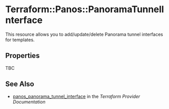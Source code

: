 # Terraform::Panos::PanoramaTunnelInterface

This resource allows you to add/update/delete Panorama tunnel interfaces
for templates.

## Properties

TBC

## See Also

* [panos_panorama_tunnel_interface](https://www.terraform.io/docs/providers/panos/r/panorama_tunnel_interface.html) in the _Terraform Provider Documentation_